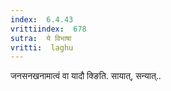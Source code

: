 ```yaml
---
index:  6.4.43
vrittiindex:  678
sutra:  ये विभाषा
vritti:  laghu 
---
```


जनसनखनामात्वं वा यादौ क्ङिति. सायात्, सन्यात्..

